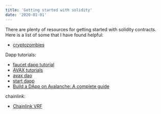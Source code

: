 ```yaml
---
title: 'Getting started with solidity'
date: '2020-01-01'
---
```


There are plenty of resources for getting started with solidity contracts. Here is a list of some that I have found helpful:

- [cryptozombies](https://cryptozombies.io/)

Dapp tutorials:

- [faucet dapp tutorial](https://dev.to/richardmelko/ethereum-dapp-crash-course-make-an-erc20-token-faucet-frontend-2m43)
- [AVAX tutorials](https://docs.avax.network/build/tutorials/tutorials-contest/)
- [avax dao](https://docs.avax.network/build/tutorials/tutorials-contest/avalanche-DAO/)
- [start dapp](https://github.com/tomhirst/solidity-nextjs-starter)
- [Build a DApp on Avalanche: A complete guide](https://blog.logrocket.com/build-dapp-avalanche-complete-guide/)

chainlink:

- [Chainlink VRF](https://docs.chain.link/docs/get-a-random-number/)